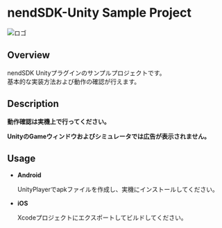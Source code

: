 # nendSDK-Unity Sample Project
![ロゴ](https://github.com/fan-ADN/nendSDK-Android/blob/master/Sample/res/drawable/nend_logo.png)

## Overview

nendSDK Unityプラグインのサンプルプロジェクトです。  
基本的な実装方法および動作の確認が行えます。

## Description

**動作確認は実機上で行ってください。**

**UnityのGameウィンドウおよびシミュレータでは広告が表示されません。**

## Usage

* **Android**

  UnityPlayerでapkファイルを作成し、実機にインストールしてください。  

* **iOS**

  Xcodeプロジェクトにエクスポートしてビルドしてください。
